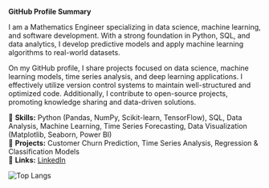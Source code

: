 **GitHub Profile Summary**  

I am a Mathematics Engineer specializing in data science, machine learning, and software development. With a strong foundation in Python, SQL, and data analytics, I develop predictive models and apply machine learning algorithms to real-world datasets.  

On my GitHub profile, I share projects focused on data science, machine learning models, time series analysis, and deep learning applications. I effectively utilize version control systems to maintain well-structured and optimized code. Additionally, I contribute to open-source projects, promoting knowledge sharing and data-driven solutions.  

🔹 **Skills:** Python (Pandas, NumPy, Scikit-learn, TensorFlow), SQL, Data Analysis, Machine Learning, Time Series Forecasting, Data Visualization (Matplotlib, Seaborn, Power BI)  
🔹 **Projects:** Customer Churn Prediction, Time Series Analysis, Regression & Classification Models  
🔹 **Links:** [LinkedIn](https://www.linkedin.com/in/asli-kuscu/)  

![Top Langs](https://github-readme-stats.vercel.app/api/top-langs/?username=aslikuscu&layout=compact&theme=tokyonight)



